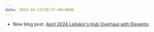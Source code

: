```yaml
---
date: 2024-04-21T20:57:00+0800
---
```


* New blog post: [April 2024 Leilukin's Hub Overhaul with Eleventy](/blog/posts/2024-04-21-april-2024-leilukins-hub-overhaul-with-eleventy/).